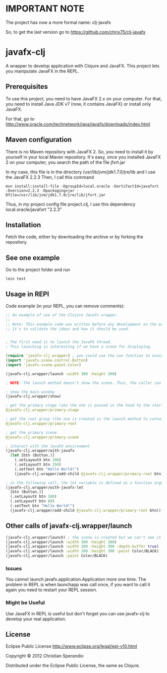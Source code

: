 # IMPORTANT NOTE

The project has now a more formal name: clj-javafx

So, to get the last version go to https://github.com/chrix75/clj-javafx


# javafx-clj

A wrapper to develop application with Clojure and JavaFX. This project lets you manipulate JavaFX in the REPL.

## Prerequisites

To use this project, you need to have JavaFX 2.x on your computer. For that, you need to install Java JDK v7 (now, it contains JavaFX) or install only JavaFX.

For that, go to http://www.oracle.com/technetwork/java/javafx/downloads/index.html

## Maven configuration

There is no Maven repository with JavaFX 2. So, you need to install it by yourself in your local Maven repository. It's easy, once you installed JavaFX 2 on your computer, you search the path of the file jfxrt.jar

In my case, this file is in the directory /usr/lib/jvm/jdk1.7.0/jre/lib and I use the JavaFX 2.2.3
Then, I call this command 
```
mvn install:install-file -DgroupId=local.oracle -DartifactId=javafxrt -Dversion=2.2.3 -Dpackaging=jar -Dfile=/usr/lib/jvm/jdk1.7.0/jre/lib/jfxrt.jar
```

Thus, in my project config file project.clj, I use this dependency local.oracle/javafxrt "2.2.3"

## Installation

Fetch the code, either by downloading the archive or by forking the repository.

## See one example

Go to the project folder and run

```
lein test
```

## Usage in REPl

Code example (in your REPL, you can remove comments):

```clojure
;; An example of use of the Clojure Javafx wrapper.
;;
;; Note: This example code was written before any development on the wrapper.
;; It's to validate the ideas and how it should be used.


; The first need is to launch the JavaFX thread.
; This launching is interesting if we have a scene for displaying.

(require 'javafx-clj.wrapper) ; you could use the use function to avoid repeat the namespace for each call
(import 'javafx.scene.control.Button)
(import 'javafx.scene.paint.Color)

(javafx-clj.wrapper/launch :width 300 :height 300)

; NOTE: The launch method doesn't show the scene. Thus, the caller can make all the changes he wants before displaying.

; show the main window
(javafx-clj.wrapper/show)

; get the primary stage (aka the one is passed in the hood to the start function of the extended Application class
@javafx-clj.wrapper/primary-stage

; get the root group (the one is created in the launch method to contain the scene
@javafx-clj.wrapper/primary-root

; get the primary scene
@javafx-clj.wrapper/primary-scene

; interact with the JavaFX environment
(javafx-clj.wrapper/with-javafx
  (let [btn (Button.)]
    (.setLayoutX btn 100)
    (.setLayoutY btn 150)
    (.setText btn "Hello World!")
    (javafx-clj.wrapper/add-child @javafx-clj.wrapper/primary-root btn)))

; in the following call, the let variable is defined as a function argument
(javafx-clj.wrapper/with-javafx-let
  [btn (Button.)]
  (.setLayoutX btn 100)
  (.setLayoutY btn 80)
  (.setText btn "Hello World!")
  (javafx-clj.wrapper/add-child @javafx-clj.wrapper/primary-root btn))

```

## Other calls of javafx-clj.wrapper/launch

```clojure
(javafx-clj.wrapper/launch) ; the scene is created but we can't see it because its size is set to 0
(javafx-clj.wrapper/launch :width 300 :height 300)
(javafx-clj.wrapper/launch :width 300 :height 300 :depth-buffer true)
(javafx-clj.wrapper/launch :width 300 :height 300 :paint Color/BLACK)
(javafx-clj.wrapper/launch :paint Color/BLACK)
```


### Issues

You cannot launch javafx.application.Application more one time. The problem in REPL is when launchapp was call once, if you want to call it again you need to restart your REPL session.

### Might be Useful

Use JavaFX in REPL is useful but don't forget you can use javafx-clj to develop your real application. 

## License

Eclipse Public License
http://www.eclipse.org/legal/epl-v10.html

Copyright © 2012 Christian Sperandio

Distributed under the Eclipse Public License, the same as Clojure.
